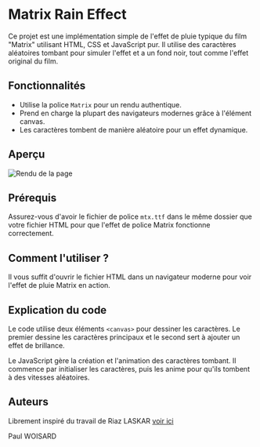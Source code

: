 # Matrix Rain Effect

Ce projet est une implémentation simple de l'effet de pluie typique du film "Matrix" utilisant HTML, CSS et JavaScript pur. Il utilise des caractères aléatoires tombant pour simuler l'effet et a un fond noir, tout comme l'effet original du film.

## Fonctionnalités

- Utilise la police `Matrix` pour un rendu authentique.
- Prend en charge la plupart des navigateurs modernes grâce à l'élément canvas.
- Les caractères tombent de manière aléatoire pour un effet dynamique.

## Aperçu

![Rendu de la page](./myMatrix-complet.GIF)


## Prérequis

Assurez-vous d'avoir le fichier de police `mtx.ttf` dans le même dossier que votre fichier HTML pour que l'effet de police Matrix fonctionne correctement.

## Comment l'utiliser ?

Il vous suffit d'ouvrir le fichier HTML dans un navigateur moderne pour voir l'effet de pluie Matrix en action.

## Explication du code

Le code utilise deux éléments `<canvas>` pour dessiner les caractères. Le premier dessine les caractères principaux et le second sert à ajouter un effet de brillance.

Le JavaScript gère la création et l'animation des caractères tombant. Il commence par initialiser les caractères, puis les anime pour qu'ils tombent à des vitesses aléatoires.

## Auteurs
  
Librement inspiré du travail de Riaz LASKAR [voir ici](https://codepen.io/riazxrazor/pen/Gjomdp)  
  
Paul WOISARD  
  